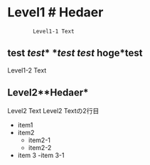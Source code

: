 # Level1 # Hedaer

			Level1-1 Text
**test**
*test**
**test*
*test*
**hoge*test**
--

Level1-2 Text

## Level2**Hedaer*

Level2 Text
Level2 Textの2行目

- item1
- item2
	- item2-1
	- item2-2
- item 3
	-item 3-1